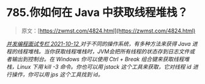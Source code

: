 <!--yml
category: 未分类
date: 0001-01-01 00:00:00
-->

# 785.你如何在 Java 中获取线程堆栈？

> 原文：[https://zwmst.com/4824.html](https://zwmst.com/4824.html)

   [ *并发编程面试专栏* ](https://zwmst.com/%e5%b9%b6%e5%8f%91%e7%bc%96%e7%a8%8b%e9%9d%a2%e8%af%95%e4%b8%93%e6%a0%8f)*[ <time datetime="2021-10-12T21:19:52+08:00"> 2021-10-12 </time> ](https://zwmst.com/4824.html)  对于不同的操作系统，有多种方法来获得 Java 进程的线程堆栈。当你获取线程堆栈时，JVM会把所有线程的状态存到日志文件或者输出到控制台。在 Windows 你可以使用 Ctrl + Break 组合键来获取线程堆栈，Linux 下用 kill -3 命令。你也可以用 jstack 这个工具来获取，它对线程 id 进行操作，你可以用 jps 这个工具找到 id。*